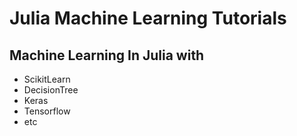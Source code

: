 # Julia Machine Learning Tutorials

## Machine Learning In Julia with
+ ScikitLearn
+ DecisionTree
+ Keras
+ Tensorflow
+ etc
